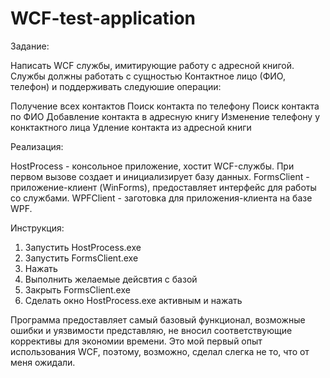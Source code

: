 # WCF-test-application

Задание:

Написать WCF службы, имитирующие работу с адресной книгой. Службы должны работать с сущностью Контактное лицо (ФИО, телефон) и поддерживать следуюшие операции:

Получение всех контактов
Поиск контакта по телефону
Поиск контакта по ФИО
Добавление контакта в адресную книгу
Изменение телефону у конктактного лица
Удление контакта из адресной книги


Реализация:

HostProcess - консольное приложение, хостит WCF-службы. При первом вызове создает и инициализирует базу данных.
FormsClient - приложение-клиент (WinForms), предоставляет интерфейс для работы со службами.
WPFClient - заготовка для приложения-клиента на базе WPF.

Инструкция:
1. Запустить HostProcess.exe
2. Запустить FormsClient.exe
3. Нажать <Refresh>
4. Выполнить желаемые дейсвтия с базой
5. Закрыть FormsClient.exe
6. Сделать окно HostProcess.exe активным и нажать <Enter>

Программа предоставляет самый базовый функционал, возможные ошибки и уязвимости представляю, не вносил соответствующие коррективы для экономии времени. Это мой первый опыт использования WCF, поэтому, возможно, сделал слегка не то, что от меня ожидали.
